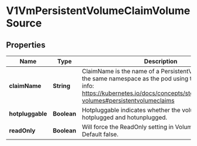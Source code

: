 # V1VmPersistentVolumeClaimVolumeSource

## Properties
Name | Type | Description | Notes
------------ | ------------- | ------------- | -------------
**claimName** | **String** | ClaimName is the name of a PersistentVolumeClaim in the same namespace as the pod using this volume. More info: https://kubernetes.io/docs/concepts/storage/persistent-volumes#persistentvolumeclaims | 
**hotpluggable** | **Boolean** | Hotpluggable indicates whether the volume can be hotplugged and hotunplugged. |  [optional]
**readOnly** | **Boolean** | Will force the ReadOnly setting in VolumeMounts. Default false. |  [optional]
